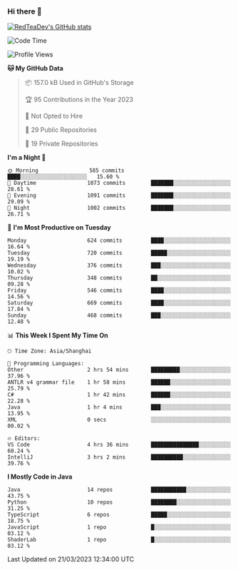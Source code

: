 ### Hi there 👋

<!--
**RedTeaDev/RedTeaDev** is a ✨ _special_ ✨ repository because its `README.md` (this file) appears on your GitHub profile.

Here are some ideas to get you started:

- 🔭 I’m currently working on ...
- 🌱 I’m currently learning ...
- 👯 I’m looking to collaborate on ...
- 🤔 I’m looking for help with ...
- 💬 Ask me about ...
- 📫 How to reach me: ...
- 😄 Pronouns: ...
- ⚡ Fun fact: ...
-->

<!--
[![wakatime](https://wakatime.com/badge/user/6b101ed0-04c0-4490-9283-eb61f2efff96.svg)](https://wakatime.com/@6b101ed0-04c0-4490-9283-eb61f2efff96)
!-->

[![RedTeaDev's GitHub stats](https://github-readme-stats.vercel.app/api?username=RedTeaDev)](https://github.com/anuraghazra/github-readme-stats)
<!--
[![willianrod's wakatime stats](https://github-readme-stats.vercel.app/api/wakatime?username=RedTeaDev)](https://github.com/anuraghazra/github-readme-stats)
!-->
<!--START_SECTION:waka-->
![Code Time](http://img.shields.io/badge/Code%20Time-1%2C279%20hrs%2029%20mins-blue)

![Profile Views](http://img.shields.io/badge/Profile%20Views-4-blue)

**🐱 My GitHub Data** 

> 📦 157.0 kB Used in GitHub's Storage 
 > 
> 🏆 95 Contributions in the Year 2023
 > 
> 🚫 Not Opted to Hire
 > 
> 📜 29 Public Repositories 
 > 
> 🔑 19 Private Repositories 
 > 
**I'm a Night 🦉** 

```text
🌞 Morning                585 commits         ████░░░░░░░░░░░░░░░░░░░░░   15.60 % 
🌆 Daytime                1073 commits        ███████░░░░░░░░░░░░░░░░░░   28.61 % 
🌃 Evening                1091 commits        ███████░░░░░░░░░░░░░░░░░░   29.09 % 
🌙 Night                  1002 commits        ███████░░░░░░░░░░░░░░░░░░   26.71 % 
```
📅 **I'm Most Productive on Tuesday** 

```text
Monday                   624 commits         ████░░░░░░░░░░░░░░░░░░░░░   16.64 % 
Tuesday                  720 commits         █████░░░░░░░░░░░░░░░░░░░░   19.19 % 
Wednesday                376 commits         ███░░░░░░░░░░░░░░░░░░░░░░   10.02 % 
Thursday                 348 commits         ██░░░░░░░░░░░░░░░░░░░░░░░   09.28 % 
Friday                   546 commits         ████░░░░░░░░░░░░░░░░░░░░░   14.56 % 
Saturday                 669 commits         ████░░░░░░░░░░░░░░░░░░░░░   17.84 % 
Sunday                   468 commits         ███░░░░░░░░░░░░░░░░░░░░░░   12.48 % 
```


📊 **This Week I Spent My Time On** 

```text
🕑︎ Time Zone: Asia/Shanghai

💬 Programming Languages: 
Other                    2 hrs 54 mins       █████████░░░░░░░░░░░░░░░░   37.96 % 
ANTLR v4 grammar file    1 hr 58 mins        ██████░░░░░░░░░░░░░░░░░░░   25.79 % 
C#                       1 hr 42 mins        ██████░░░░░░░░░░░░░░░░░░░   22.28 % 
Java                     1 hr 4 mins         ███░░░░░░░░░░░░░░░░░░░░░░   13.95 % 
XML                      0 secs              ░░░░░░░░░░░░░░░░░░░░░░░░░   00.02 % 

🔥 Editors: 
VS Code                  4 hrs 36 mins       ███████████████░░░░░░░░░░   60.24 % 
IntelliJ                 3 hrs 2 mins        ██████████░░░░░░░░░░░░░░░   39.76 % 
```

**I Mostly Code in Java** 

```text
Java                     14 repos            ███████████░░░░░░░░░░░░░░   43.75 % 
Python                   10 repos            ████████░░░░░░░░░░░░░░░░░   31.25 % 
TypeScript               6 repos             █████░░░░░░░░░░░░░░░░░░░░   18.75 % 
JavaScript               1 repo              █░░░░░░░░░░░░░░░░░░░░░░░░   03.12 % 
ShaderLab                1 repo              █░░░░░░░░░░░░░░░░░░░░░░░░   03.12 % 
```




 Last Updated on 21/03/2023 12:34:00 UTC
<!--END_SECTION:waka-->


